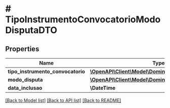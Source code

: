 # # TipoInstrumentoConvocatorioModoDisputaDTO

## Properties

Name | Type | Description | Notes
------------ | ------------- | ------------- | -------------
**tipo_instrumento_convocatorio** | [**\OpenAPI\Client\Model\DominioGenericoResumidoDTO**](DominioGenericoResumidoDTO.md) |  | [optional]
**modo_disputa** | [**\OpenAPI\Client\Model\DominioGenericoResumidoDTO**](DominioGenericoResumidoDTO.md) |  | [optional]
**data_inclusao** | **\DateTime** |  | [optional]

[[Back to Model list]](../../README.md#models) [[Back to API list]](../../README.md#endpoints) [[Back to README]](../../README.md)
